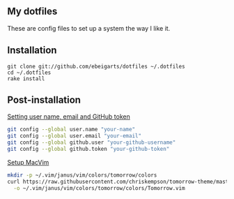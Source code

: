 My dotfiles
-----------

These are config files to set up a system the way I like it.

## Installation

```
git clone git://github.com/ebeigarts/dotfiles ~/.dotfiles
cd ~/.dotfiles
rake install
```

## Post-installation

[Setting user name, email and GitHub token](http://help.github.com/git-email-settings/)

```bash
git config --global user.name "your-name"
git config --global user.email "your-email"
git config --global github.user "your-github-username"
git config --global github.token "your-github-token"
```

[Setup MacVim](https://github.com/carlhuda/janus)

```bash
mkdir -p ~/.vim/janus/vim/colors/tomorrow/colors
curl https://raw.githubusercontent.com/chriskempson/tomorrow-theme/master/vim/colors/Tomorrow.vim \
  -o ~/.vim/janus/vim/colors/tomorrow/colors/Tomorrow.vim
```
